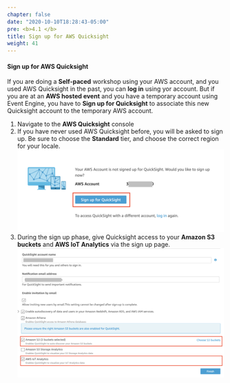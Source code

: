 ```yaml
---
chapter: false
date: "2020-10-10T18:28:43-05:00"
pre: <b>4.1 </b>
title: Sign up for AWS Quicksight
weight: 41
---
```


#### Sign up for AWS Quicksight
If you are doing a **Self-paced** workshop using your AWS account, and you used AWS Quicksight in the past, you can **log in** using yor account. But if you are at an **AWS hosted event** and you have a temporary account using Event Engine, you have to **Sign up for Quicksight** to associate this new Quicksight account to the temporary AWS account.

1. Navigate to the **AWS Quicksight** console
2. If you have never used AWS Quicksight before, you will be asked to sign up. Be sure to choose the **Standard** tier, and choose the correct region for your locale.
![QuickSight Sign Up](/static/images/quicksight.png?width=780px)
3. During the sign up phase, give Quicksight access to your **Amazon S3 buckets** and **AWS IoT Analytics** via the sign up page.
![Quicksight Access](/static/images/quicksight2.png?width=780px)